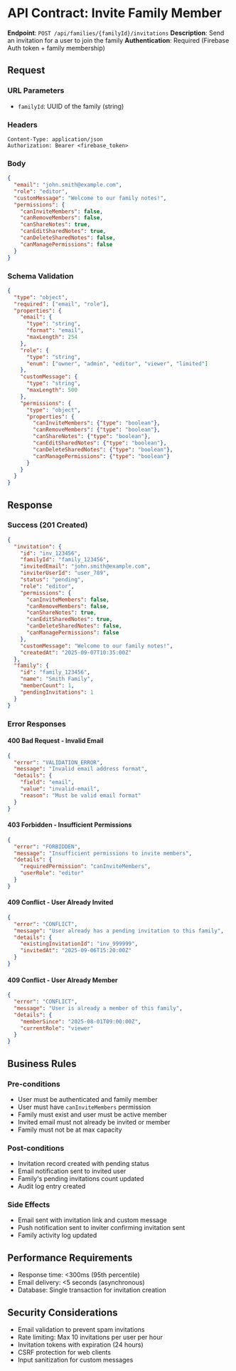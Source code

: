 # API Contract: Invite Family Member

**Endpoint**: `POST /api/families/{familyId}/invitations`
**Description**: Send an invitation for a user to join the family
**Authentication**: Required (Firebase Auth token + family membership)

## Request

### URL Parameters
- `familyId`: UUID of the family (string)

### Headers
```
Content-Type: application/json
Authorization: Bearer <firebase_token>
```

### Body
```json
{
  "email": "john.smith@example.com",
  "role": "editor",
  "customMessage": "Welcome to our family notes!",
  "permissions": {
    "canInviteMembers": false,
    "canRemoveMembers": false,
    "canShareNotes": true,
    "canEditSharedNotes": true,
    "canDeleteSharedNotes": false,
    "canManagePermissions": false
  }
}
```

### Schema Validation
```json
{
  "type": "object",
  "required": ["email", "role"],
  "properties": {
    "email": {
      "type": "string",
      "format": "email",
      "maxLength": 254
    },
    "role": {
      "type": "string",
      "enum": ["owner", "admin", "editor", "viewer", "limited"]
    },
    "customMessage": {
      "type": "string",
      "maxLength": 500
    },
    "permissions": {
      "type": "object",
      "properties": {
        "canInviteMembers": {"type": "boolean"},
        "canRemoveMembers": {"type": "boolean"},
        "canShareNotes": {"type": "boolean"},
        "canEditSharedNotes": {"type": "boolean"},
        "canDeleteSharedNotes": {"type": "boolean"},
        "canManagePermissions": {"type": "boolean"}
      }
    }
  }
}
```

## Response

### Success (201 Created)
```json
{
  "invitation": {
    "id": "inv_123456",
    "familyId": "family_123456",
    "invitedEmail": "john.smith@example.com",
    "inviterUserId": "user_789",
    "status": "pending",
    "role": "editor",
    "permissions": {
      "canInviteMembers": false,
      "canRemoveMembers": false,
      "canShareNotes": true,
      "canEditSharedNotes": true,
      "canDeleteSharedNotes": false,
      "canManagePermissions": false
    },
    "customMessage": "Welcome to our family notes!",
    "createdAt": "2025-09-07T10:35:00Z"
  },
  "family": {
    "id": "family_123456",
    "name": "Smith Family",
    "memberCount": 1,
    "pendingInvitations": 1
  }
}
```

### Error Responses

#### 400 Bad Request - Invalid Email
```json
{
  "error": "VALIDATION_ERROR",
  "message": "Invalid email address format",
  "details": {
    "field": "email",
    "value": "invalid-email",
    "reason": "Must be valid email format"
  }
}
```

#### 403 Forbidden - Insufficient Permissions
```json
{
  "error": "FORBIDDEN",
  "message": "Insufficient permissions to invite members",
  "details": {
    "requiredPermission": "canInviteMembers",
    "userRole": "editor"
  }
}
```

#### 409 Conflict - User Already Invited
```json
{
  "error": "CONFLICT",
  "message": "User already has a pending invitation to this family",
  "details": {
    "existingInvitationId": "inv_999999",
    "invitedAt": "2025-09-06T15:20:00Z"
  }
}
```

#### 409 Conflict - User Already Member
```json
{
  "error": "CONFLICT",
  "message": "User is already a member of this family",
  "details": {
    "memberSince": "2025-08-01T09:00:00Z",
    "currentRole": "viewer"
  }
}
```

## Business Rules

### Pre-conditions
- User must be authenticated and family member
- User must have `canInviteMembers` permission
- Family must exist and user must be active member
- Invited email must not already be invited or member
- Family must not be at max capacity

### Post-conditions
- Invitation record created with pending status
- Email notification sent to invited user
- Family's pending invitations count updated
- Audit log entry created

### Side Effects
- Email sent with invitation link and custom message
- Push notification sent to inviter confirming invitation sent
- Family activity log updated

## Performance Requirements
- Response time: <300ms (95th percentile)
- Email delivery: <5 seconds (asynchronous)
- Database: Single transaction for invitation creation

## Security Considerations
- Email validation to prevent spam invitations
- Rate limiting: Max 10 invitations per user per hour
- Invitation tokens with expiration (24 hours)
- CSRF protection for web clients
- Input sanitization for custom messages
